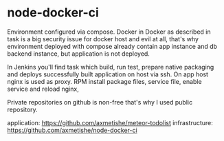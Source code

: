 # node-docker-ci
Environment configured via compose. Docker in Docker as described in task is a big security issue for docker host and evil at all, that's why environment deployed with compose already contain app instance and db backend instance, but application is not deployed.

In Jenkins you'll find task which build, run test, prepare native packaging and deploys successfully built application on host via ssh. On app host nginx is used as proxy.
RPM install package files, service file, enable service and reload nginx,

Private repositories on github is non-free that's why I used public repository.

application: https://github.com/axmetishe/meteor-todolist
infrastructure: https://github.com/axmetishe/node-docker-ci
